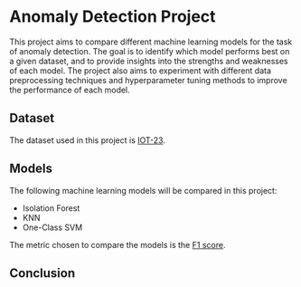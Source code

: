 # Anomaly Detection Project

This project aims to compare different machine learning models for the task of anomaly detection. The goal is to identify which model performs best on a given dataset, and to provide insights into the strengths and weaknesses of each model. The project also aims to experiment with different data preprocessing techniques and hyperparameter tuning methods to improve the performance of each model.

## Dataset

The dataset used in this project is [IOT-23](https://www.stratosphereips.org/datasets-iot23).

## Models

The following machine learning models will be compared in this project:

- Isolation Forest
- KNN
- One-Class SVM

The metric chosen to compare the models is the [F1 score](https://en.wikipedia.org/wiki/F1_score).



## Conclusion
